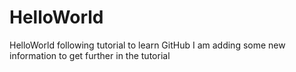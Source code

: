 # HelloWorld
HelloWorld following tutorial to learn GitHub
I am adding some new information to get further in the tutorial
